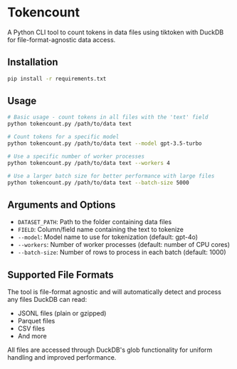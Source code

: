 # Tokencount

A Python CLI tool to count tokens in data files using tiktoken with DuckDB for file-format-agnostic data access.

## Installation

```bash
pip install -r requirements.txt
```

## Usage

```bash
# Basic usage - count tokens in all files with the 'text' field
python tokencount.py /path/to/data text

# Count tokens for a specific model
python tokencount.py /path/to/data text --model gpt-3.5-turbo

# Use a specific number of worker processes
python tokencount.py /path/to/data text --workers 4

# Use a larger batch size for better performance with large files
python tokencount.py /path/to/data text --batch-size 5000
```

## Arguments and Options

- `DATASET_PATH`: Path to the folder containing data files
- `FIELD`: Column/field name containing the text to tokenize
- `--model`: Model name to use for tokenization (default: gpt-4o)
- `--workers`: Number of worker processes (default: number of CPU cores)
- `--batch-size`: Number of rows to process in each batch (default: 1000)

## Supported File Formats

The tool is file-format agnostic and will automatically detect and process any files DuckDB can read:
- JSONL files (plain or gzipped)
- Parquet files
- CSV files
- And more

All files are accessed through DuckDB's glob functionality for uniform handling and improved performance.